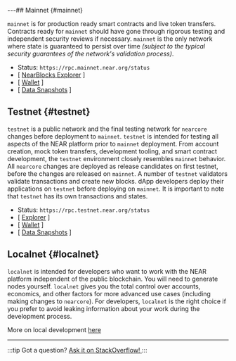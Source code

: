 ---## Mainnet {#mainnet}

`mainnet` is for production ready smart contracts and live token transfers. Contracts ready for `mainnet` should have gone through rigorous testing and independent security reviews if necessary. `mainnet` is the only network where state is guaranteed to persist over time _(subject to the typical security guarantees of the network's validation process)_.

- Status: `https://rpc.mainnet.near.org/status`
- [ [NearBlocks Explorer](https://nearblocks.io) ]
- [ [Wallet](https://wallet.near.org) ]
- [ [Data Snapshots](https://near-nodes.io/intro/node-data-snapshots) ]

## Testnet {#testnet}

`testnet` is a public network and the final testing network for `nearcore` changes before deployment to `mainnet`. `testnet` is intended for testing all aspects of the NEAR platform prior to `mainnet` deployment. From account creation, mock token transfers, development tooling, and smart contract development, the `testnet` environment closely resembles `mainnet` behavior. All `nearcore` changes are deployed as release candidates on first testnet, before the changes are released on `mainnet`. A number of `testnet` validators validate transactions and create new blocks. dApp developers deploy their applications on `testnet` before deploying on `mainnet`. It is important to note that `testnet` has its own transactions and states.

- Status: `https://rpc.testnet.near.org/status`
- [ [Explorer](https://testnet.nearblocks.io) ]
- [ [Wallet](https://testnet.mynearwallet.com/) ]
- [ [Data Snapshots](https://near-nodes.io/intro/node-data-snapshots) ]

## Localnet {#localnet}

`localnet` is intended for developers who want to work with the NEAR platform independent of the public blockchain. You will need to generate nodes yourself. `localnet` gives you the total control over accounts, economics, and other factors for more advanced use cases (including making changes to `nearcore`). For developers, `localnet` is the right choice if you prefer to avoid leaking information about your work during the development process.

More on local development [here](https://near-nodes.io/validator/running-a-node)


---

:::tip Got a question?
<a href="https://stackoverflow.com/questions/tagged/nearprotocol" target="_blank" rel="noopener noreferrer">
<h8>Ask it on StackOverflow!</h8>
</a>
:::
